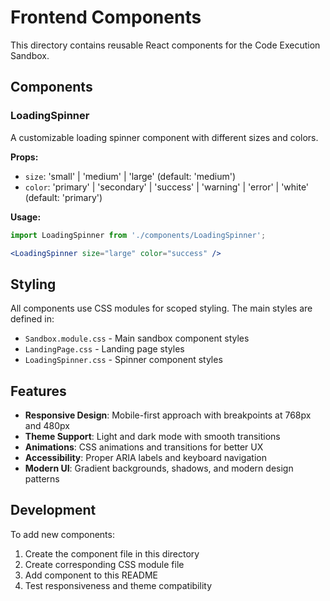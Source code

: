 # Frontend Components

This directory contains reusable React components for the Code Execution Sandbox.

## Components

### LoadingSpinner
A customizable loading spinner component with different sizes and colors.

**Props:**
- `size`: 'small' | 'medium' | 'large' (default: 'medium')
- `color`: 'primary' | 'secondary' | 'success' | 'warning' | 'error' | 'white' (default: 'primary')

**Usage:**
```jsx
import LoadingSpinner from './components/LoadingSpinner';

<LoadingSpinner size="large" color="success" />
```

## Styling

All components use CSS modules for scoped styling. The main styles are defined in:
- `Sandbox.module.css` - Main sandbox component styles
- `LandingPage.css` - Landing page styles
- `LoadingSpinner.css` - Spinner component styles

## Features

- **Responsive Design**: Mobile-first approach with breakpoints at 768px and 480px
- **Theme Support**: Light and dark mode with smooth transitions
- **Animations**: CSS animations and transitions for better UX
- **Accessibility**: Proper ARIA labels and keyboard navigation
- **Modern UI**: Gradient backgrounds, shadows, and modern design patterns

## Development

To add new components:
1. Create the component file in this directory
2. Create corresponding CSS module file
3. Add component to this README
4. Test responsiveness and theme compatibility
